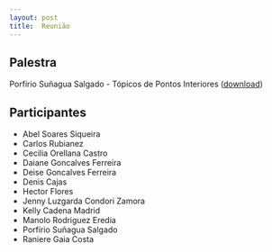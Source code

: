 ```yaml
---
layout: post
title:  Reunião
---
```

Palestra
--------

Porfírio Suñagua Salgado - Tópicos de Pontos Interiores 
([download](/assets/apresentacoes/porfirio.10.05.2013.pdf))

Participantes
-------------

-   Abel Soares Siqueira
-   Carlos Rubianez
-   Cecilia Orellana Castro
-   Daiane Goncalves Ferreira
-   Deise Goncalves Ferreira
-   Denis Cajas
-   Hector Flores
-   Jenny Luzgarda Condori Zamora
-   Kelly Cadena Madrid
-   Manolo Rodriguez Eredia
-   Porfírio Suñagua Salgado
-   Raniere Gaia Costa

